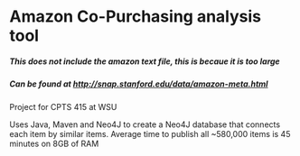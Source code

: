 # Amazon Co-Purchasing analysis tool

##### This does not include the amazon text file, this is becaue it is too large
##### Can be found at http://snap.stanford.edu/data/amazon-meta.html

Project for CPTS 415 at WSU 

Uses Java, Maven and Neo4J to create a Neo4J database that connects each item by similar items.
Average time to publish all ~580,000 items is 45 minutes on 8GB of RAM
